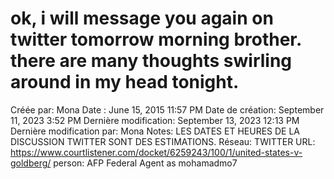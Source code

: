 # ok, i will message you again on twitter tomorrow morning brother. there are many thoughts swirling around in my head tonight.

Créée par: Mona
Date : June 15, 2015 11:57 PM
Date de création: September 11, 2023 3:52 PM
Dernière modification: September 13, 2023 12:13 PM
Dernière modification par: Mona
Notes: LES DATES ET HEURES DE LA DISCUSSION TWITTER SONT DES ESTIMATIONS.
Réseau: TWITTER
URL: https://www.courtlistener.com/docket/6259243/100/1/united-states-v-goldberg/
person: AFP Federal Agent as mohamadmo7